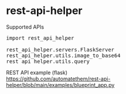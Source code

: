 # rest-api-helper

Supported APIs  
<pre>
import rest_api_helper

rest_api_helper.servers.FlaskServer
rest_api_helper.utils.image_to_base64
rest_api_helper.utils.query
</pre>

REST API example (flask)  
https://github.com/automatethem/rest-api-helper/blob/main/examples/blueprint_app.py

